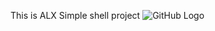 
This is ALX Simple shell project
![GitHub Logo](https://s3.amazonaws.com/intranet-projects-files/holbertonschool-low_level_programming/235/shell.jpeg)
